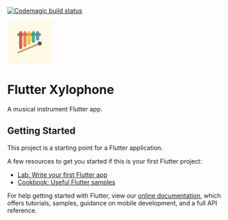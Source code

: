 [![Codemagic build status](https://api.codemagic.io/apps/5fe0dab715bfd1fb13fbc620/5fe0dab715bfd1fb13fbc61f/status_badge.svg)](https://codemagic.io/apps/5fe0dab715bfd1fb13fbc620/5fe0dab715bfd1fb13fbc61f/latest_build)

<img src="./appstore.png" data-canonical-src="./appstore" width="100" height="100" />

# Flutter Xylophone

A musical instrument Flutter app.

## Getting Started

This project is a starting point for a Flutter application.

A few resources to get you started if this is your first Flutter project:

- [Lab: Write your first Flutter app](https://flutter.dev/docs/get-started/codelab)
- [Cookbook: Useful Flutter samples](https://flutter.dev/docs/cookbook)

For help getting started with Flutter, view our
[online documentation](https://flutter.dev/docs), which offers tutorials,
samples, guidance on mobile development, and a full API reference.
